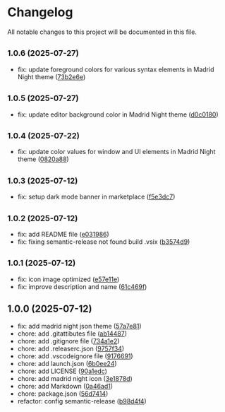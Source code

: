 # Changelog

All notable changes to this project will be documented in this file.

## <small>1.0.6 (2025-07-27)</small>

* fix: update foreground colors for various syntax elements in Madrid Night theme ([73b2e6e](https://github.com/jonpena/vscode-madrid-night-theme/commit/73b2e6e))

## <small>1.0.5 (2025-07-27)</small>

* fix: update editor background color in Madrid Night theme ([d0c0180](https://github.com/jonpena/vscode-madrid-night-theme/commit/d0c0180))

## <small>1.0.4 (2025-07-22)</small>

* fix: update color values for window and UI elements in Madrid Night theme ([0820a88](https://github.com/jonpena/vscode-madrid-night-theme/commit/0820a88))

## <small>1.0.3 (2025-07-12)</small>

* fix: setup dark mode banner in marketplace ([f5e3dc7](https://github.com/jonpena/vscode-madrid-night-theme/commit/f5e3dc7))

## <small>1.0.2 (2025-07-12)</small>

* fix: add README file ([e031986](https://github.com/jonpena/vscode-madrid-night-theme/commit/e031986))
* fix: fixing semantic-release not found build .vsix ([b3574d9](https://github.com/jonpena/vscode-madrid-night-theme/commit/b3574d9))

## <small>1.0.1 (2025-07-12)</small>

* fix: icon image optimized ([e57e11e](https://github.com/jonpena/vscode-madrid-night-theme/commit/e57e11e))
* fix: improve description and name ([61c469f](https://github.com/jonpena/vscode-madrid-night-theme/commit/61c469f))

## 1.0.0 (2025-07-12)

* fix: add madrid night json theme ([57a7e81](https://github.com/jonpena/vscode-madrid-night-theme/commit/57a7e81))
* chore: add .gitattibutes file ([ab14487](https://github.com/jonpena/vscode-madrid-night-theme/commit/ab14487))
* chore: add .gitignore file ([734a1e2](https://github.com/jonpena/vscode-madrid-night-theme/commit/734a1e2))
* chore: add .releaserc.json ([9757f34](https://github.com/jonpena/vscode-madrid-night-theme/commit/9757f34))
* chore: add .vscodeignore file ([9176691](https://github.com/jonpena/vscode-madrid-night-theme/commit/9176691))
* chore: add launch.json ([6b0ee24](https://github.com/jonpena/vscode-madrid-night-theme/commit/6b0ee24))
* chore: add LICENSE ([90a1edc](https://github.com/jonpena/vscode-madrid-night-theme/commit/90a1edc))
* chore: add madrid night icon ([3e1878d](https://github.com/jonpena/vscode-madrid-night-theme/commit/3e1878d))
* chore: add Markdown ([0a46ad1](https://github.com/jonpena/vscode-madrid-night-theme/commit/0a46ad1))
* chore: package.json ([56d7414](https://github.com/jonpena/vscode-madrid-night-theme/commit/56d7414))
* refactor: config semantic-release ([b98d4f4](https://github.com/jonpena/vscode-madrid-night-theme/commit/b98d4f4))
